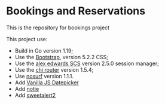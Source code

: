 # Bookings and Reservations

This is the repository for bookings project

This project use:

 - Build in Go version 1.19;
 - Use the [Bootstrap](https://getbootstrap.com/), version 5.2.2 CSS;
 - Use the [alex edwards SCS](github.com/alexedwards/scs/v2) version 2.5.0 session manager;
 - Use the [chi router](github.com/go-chi/chi) version 1.5.4;
 - Use [nosurf](github.com/justinas/nosurf) version 1.1.1.
 - Add [Vanilla JS Datepicker](github.com/mymth/vanillajs-datepicker)
 - Add [notie](https://github.com/jaredreich/notie)
 - Add [sweetalert2](https://sweetalert2.github.io/)